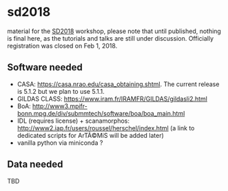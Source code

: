# sd2018

material for the [SD2018](https://www.eso.org/sci/meetings/2018/SingleDish2018.html) workshop,
please note that until published, nothing is final here, as the tutorials and talks are still
under discussion. Officially registration was closed on Feb 1, 2018.


## Software needed

   * CASA: https://casa.nrao.edu/casa_obtaining.shtml. The current release is 5.1.2 but we plan to use 5.1.1.
   * GILDAS CLASS: https://www.iram.fr/IRAMFR/GILDAS/gildasli2.html
   * BoA: http://www3.mpifr-bonn.mpg.de/div/submmtech/software/boa/boa_main.html
   * IDL (requires license) + scanamorphos: http://www2.iap.fr/users/roussel/herschel/index.html (a link to dedicated scripts for ArTÃ©MiS will be added later)
   * vanilla python via miniconda ?

## Data needed

TBD   
